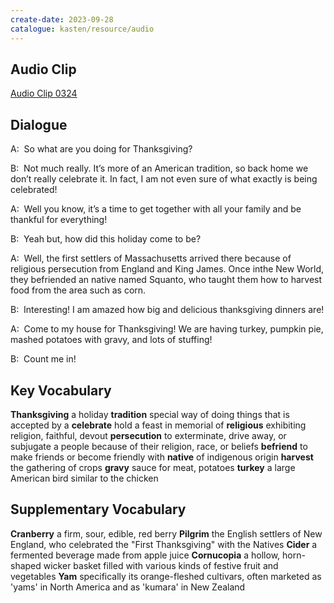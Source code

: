 ```yaml
---
create-date: 2023-09-28
catalogue: kasten/resource/audio
---
```


## Audio Clip
[Audio Clip 0324](https://archive.org/download/englishpod_all/englishpod_0324dg.mp3)

## Dialogue
A:  So what are you doing for Thanksgiving? 

B:  Not much really. It’s more of an American tradition, so back home we don’t really celebrate it. In fact, I am not even sure of what exactly is being celebrated! 

A:  Well you know, it’s a time to get together with all your family and be thankful for everything! 

B:  Yeah but, how did this holiday come to be? 

A:  Well, the first settlers of Massachusetts arrived there because of religious persecution from England and King James. Once inthe New World, they befriended an native named Squanto, who taught them how to harvest food from the area such as corn. 

B:  Interesting! I am amazed how big and delicious thanksgiving dinners are! 

A:  Come to my house for Thanksgiving! We are having turkey, pumpkin pie, mashed potatoes with gravy, and lots of stuffing! 

B:  Count me in! 

## Key Vocabulary
**Thanksgiving**      a holiday
**tradition**         special way of doing things that is accepted by a
**celebrate**         hold a feast in memorial of
**religious**         exhibiting religion, faithful, devout
**persecution**       to exterminate, drive away, or subjugate a people because of their religion, race, or beliefs
**befriend**          to make friends or become friendly with
**native**            of indigenous origin
**harvest**           the gathering of crops
**gravy**             sauce for meat, potatoes
**turkey**            a large American bird similar to the chicken

## Supplementary Vocabulary
**Cranberry**       a firm, sour, edible, red berry
**Pilgrim**         the English settlers of New England, who celebrated the "First Thanksgiving" with the Natives
**Cider**           a fermented beverage made from apple juice
**Cornucopia**      a hollow, horn-shaped wicker basket filled with various kinds of festive fruit and vegetables
**Yam**             specifically its orange-fleshed cultivars, often marketed as 'yams' in North America and as 'kumara' in New Zealand
